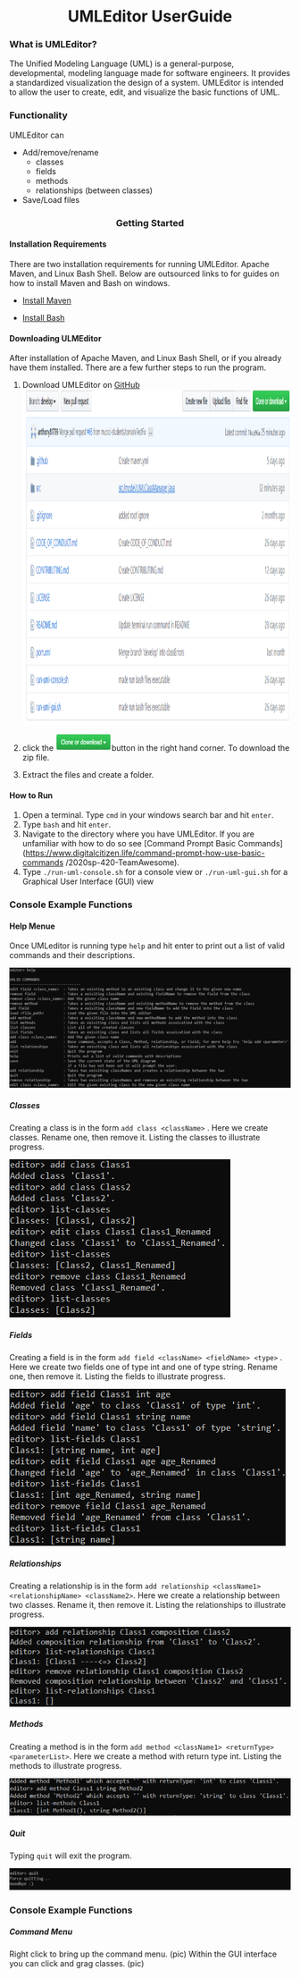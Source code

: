 
# <div align="center"> UMLEditor UserGuide </div>

### What is UMLEditor?

The Unified Modeling Language (UML) is a general-purpose, developmental, modeling language made for software engineers. It provides a standardized visualization the design of a system. UMLEditor is intended to allow the user to create, edit, and visualize the basic functions of UML.

### Functionality
UMLEditor can
* Add/remove/rename 
  * classes
  * fields
  * methods
  * relationships (between classes)
* Save/Load files 

### <div align="center"> Getting Started </div>

#### Installation Requirements
There are two installation requirements for running UMLEditor. Apache Maven, and Linux Bash Shell. Below are outsourced links to for guides on how to install Maven and Bash on windows.
 
* [Install Maven](https://mkyong.com/maven/how-to-install-maven-in-windows/)  

* [Install Bash](https://itsfoss.com/install-bash-on-windows/)  

#### Downloading ULMEditor

After installation of Apache Maven, and Linux Bash Shell, or if you already have them installed. There are a few further steps to run the program. 

1. Download UMLEditor on [GitHub](https://github.com/mucsci-students/2020sp-420-TeamAwesome) <img src="pictures/UMLEditor%20images/Download.PNG" width="1000" height="600">

2. click the <img src="pictures/UMLEditor%20images/Download%20Button.PNG" width="100" height="30">button in the right hand corner.  To download the zip file.   

3. Extract the files and create a folder. 


#### How to Run
1. Open a terminal. Type `cmd` in your windows search bar and hit `enter`. 
3. Type `bash` and hit `enter`.
4. Navigate to the directory where you have UMLEditor. If you are unfamiliar with how to do so see [Command Prompt Basic Commands](https://www.digitalcitizen.life/command-prompt-how-use-basic-commands /2020sp-420-TeamAwesome).
5. Type `./run-uml-console.sh` for a console view or `./run-uml-gui.sh` for a Graphical User Interface (GUI) view

### Console Example Functions 

#### Help Menue
Once UMLeditor is running type `help` and hit enter to print out a list of valid commands and their descriptions.

<img src="pictures/UMLEditor%20images/help%2C%20console.PNG">

##### Classes 

Creating a class is in the form `add class <className>` . Here we create classes. Rename one, then remove it. Listing the classes to illustrate progress.

<img src="pictures/UMLEditor%20images/Class%2C%20Console.PNG">

##### Fields

Creating a field is in the form `add field <className> <fieldName> <type>` . Here we create two fields one of type int and one of type string. Rename one, then remove it. Listing the fields to illustrate progress.

<img src="pictures/UMLEditor%20images/Fields%2C%20Console.PNG">

##### Relationships

Creating a relationship is in the form `add relationship <className1> <relationshipName> <className2>`. Here we create a relationship between two classes. Rename it, then remove it. Listing the relationships to illustrate progress.

<img src="pictures/UMLEditor%20images/Relationship%2C%20Console.PNG">

##### Methods

Creating a method is in the form `add method <className1> <returnType> <parameterList>`. Here we create a method with return type int. Listing the methods to illustrate progress.

<img src="pictures/UMLEditor%20images/Methods%2C%20Console.PNG">

##### Quit

Typing `quit` will exit the program.
 
<img src="pictures/UMLEditor%20images/Quit%2C%20Console.PNG">

### Console Example Functions

##### Command Menu 
Right click to bring up the command menu. (pic) Within the GUI interface you can click and grag classes. (pic)
